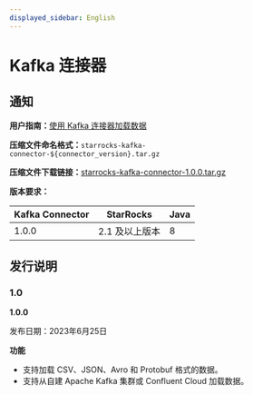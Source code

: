 ```yaml
---
displayed_sidebar: English
---
```


# Kafka 连接器

## 通知

**用户指南：**[使用 Kafka 连接器加载数据](../loading/Kafka-connector-starrocks.md)

**压缩文件命名格式：**`starrocks-kafka-connector-${connector_version}.tar.gz`

**压缩文件下载链接：**[starrocks-kafka-connector-1.0.0.tar.gz](https://releases.starrocks.io/starrocks/starrocks-kafka-connector-1.0.0.tar.gz)

**版本要求：**

|Kafka Connector|StarRocks|Java|
|---|---|---|
|1.0.0|2.1 及以上版本|8|

## 发行说明

### 1.0

**1.0.0**

发布日期：2023年6月25日

**功能**

- 支持加载 CSV、JSON、Avro 和 Protobuf 格式的数据。
- 支持从自建 Apache Kafka 集群或 Confluent Cloud 加载数据。